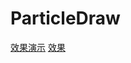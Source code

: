 # ParticleDraw
[效果演示](https://github.com/Lxinyuelxy/ParticleDraw/blob/master/screenshot/Free-Converter.com-kazam_screencast_00009-98923821.gif)
[效果](https://github.com/Lxinyuelxy/ParticleDraw/blob/master/screenshot/screenshot2.png)
